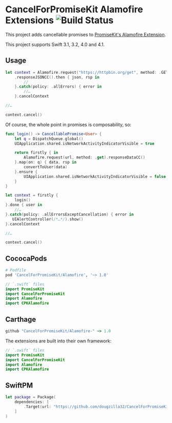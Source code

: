 # CancelForPromiseKit Alamofire Extensions ![Build Status]

This project adds cancellable promises to [PromiseKit's Alamofire Extension].

This project supports Swift 3.1, 3.2, 4.0 and 4.1.

## Usage

```swift
let context = Alamofire.request("https://httpbin.org/get", method: .GET)
    .responseJSONCC().then { json, rsp in
        // 
    }.catch(policy: .allErrors) { error in
        //…
    }.cancelContext

//…

context.cancel()
```

Of course, the whole point in promises is composability, so:

```swift
func login() -> CancellablePromise<User> {
    let q = DispatchQueue.global()
    UIApplication.shared.isNetworkActivityIndicatorVisible = true

    return firstly { in
        Alamofire.request(url, method: .get).responseDataCC()
    }.map(on: q) { data, rsp in
        convertToUser(data)
    }.ensure {
        UIApplication.shared.isNetworkActivityIndicatorVisible = false
    }
}

let context = firstly {
    login()
}.done { user in
    //…
}.catch(policy: .allErrorsExceptCancellation) { error in
   UIAlertController(/*…*/).show() 
}.cancelContext

//…

context.cancel()
```

## CococaPods

```ruby
# Podfile
pod 'CancelForPromiseKit/Alamofire', '~> 1.0'
```

```swift
// `.swift` files
import PromiseKit
import CancelForPromiseKit
import Alamofire
import CPKAlamofire
```

## Carthage

```ruby
github "CancelForPromiseKit/Alamofire-" ~> 1.0
```

The extensions are built into their own framework:

```swift
// `.swift` files
import PromiseKit
import CancelForPromiseKit
import Alamofire
import CPKAlamofire
```

## SwiftPM

```swift
let package = Package(
    dependencies: [
        .Target(url: "https://github.com/dougzilla32/CancelForPromiseKit-Alamofire", majorVersion: 1)
    ]
)
```


[Build Status]: https://travis-ci.org/dougzilla32/CancelForPromiseKit-Alamofire.svg?branch=master
[PromiseKit's Alamofire Extension]: https://github.com/PromiseKit/Alamofire-

